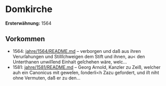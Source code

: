 # Domkirche

**Ersterwähnung:** 1564

## Vorkommen
- 1564: [jahre/1564/README.md](../jahre/1564/README.md) – verborgen
und daß aus ihren Verurſahungen und Stillſchweigen
dem Stift und ihnen, au< den Unterthanen unwiſſend
Einhalt geſchehen wäre, welc...
- 1581: [jahre/1581/README.md](../jahre/1581/README.md) – Georg Arnold, Kanzler zu Zeiß,
welcher auh ein Canonicus mit geweſen, ſonderli<h Zazu
gefordert, und iſt niht ohne Vermuten, daß er zu den...
